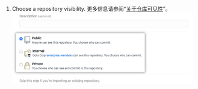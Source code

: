 1. Choose a repository visibility. 更多信息请参阅“[关于仓库可见性](/github/creating-cloning-and-archiving-repositories/about-repository-visibility)”。 ![选择仓库可见性的单选按钮](/assets/images/help/repository/create-repository-public-private.png)
